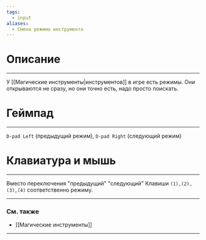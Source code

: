 ```yaml
---
tags:
  - input
aliases:
  - Смена режима инструмента
---
```

# Описание
___
У [[Магические инструменты|инструментов]] в игре есть режимы. Они открываются не сразу, но они точно есть, надо просто поискать.
# Геймпад
___
`D-pad Left` (предыдущий режим), `D-pad Right` (следующий режим)
# Клавиатура и мышь
___
Вместо переключения "предыдущий" "следующий" Клавиши `(1),(2),(3),(4)` соответственно режиму.
___
### См. также
- [[Магические инструменты]]
___
